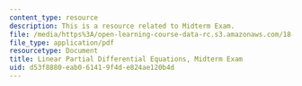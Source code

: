 ```yaml
---
content_type: resource
description: This is a resource related to Midterm Exam.
file: /media/https%3A/open-learning-course-data-rc.s3.amazonaws.com/18-303-linear-partial-differential-equations-analysis-and-numerics-fall-2014/d53f8880eab061419f4de824ae120b4d_MIT18_303F14_midterm.pdf
file_type: application/pdf
resourcetype: Document
title: Linear Partial Differential Equations, Midterm Exam
uid: d53f8880-eab0-6141-9f4d-e824ae120b4d
---
```

